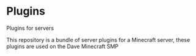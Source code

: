 # Plugins
Plugins for servers

This repository is a bundle of server plugins for a Minecraft server, these plugins are used on the Dave Minecraft SMP

